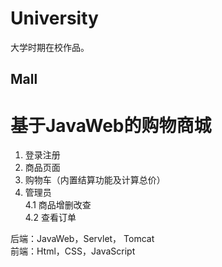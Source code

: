 # University

大学时期在校作品。

## Mall
# 基于JavaWeb的购物商城  
1. 登录注册  
2. 商品页面  
3. 购物车（内置结算功能及计算总价）  
4. 管理员  
  4.1 商品增删改查  
  4.2 查看订单
  
后端：JavaWeb，Servlet， Tomcat  
前端：Html，CSS，JavaScript
